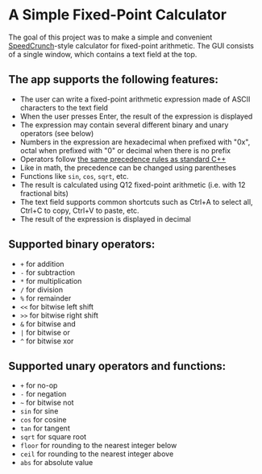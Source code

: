 # A Simple Fixed-Point Calculator

The goal of this project was to make a simple and convenient [SpeedCrunch](https://bitbucket.org/heldercorreia/speedcrunch/src/master/)-style calculator for fixed-point arithmetic. The GUI consists of a single window, which contains a text field at the top.

## The app supports the following features:
* The user can write a fixed-point arithmetic expression made of ASCII characters to the text field
* When the user presses Enter, the result of the expression is displayed
* The expression may contain several different binary and unary operators (see below)
* Numbers in the expression are hexadecimal when prefixed with "0x", octal when prefixed with "0" or decimal when there is no prefix
* Operators follow [the same precedence rules as standard C++](https://en.cppreference.com/w/cpp/language/operator_precedence)
* Like in math, the precedence can be changed using parentheses
* Functions like `sin`, `cos`, `sqrt`, etc. 
* The result is calculated using Q12 fixed-point arithmetic (i.e. with 12 fractional bits)
* The text field supports common shortcuts such as Ctrl+A to select all, Ctrl+C to copy, Ctrl+V to paste, etc.
* The result of the expression is displayed in decimal

## Supported binary operators:
* `+` for addition
* `-` for subtraction
* `*` for multiplication
* `/` for division
* `%` for remainder
* `<<` for bitwise left shift
* `>>` for bitwise right shift
* `&` for bitwise and
* `|` for bitwise or
* `^` for bitwise xor

## Supported unary operators and functions:
* `+` for no-op
* `-` for negation
* `~` for bitwise not
* `sin` for sine 
* `cos` for cosine 
* `tan` for tangent 
* `sqrt` for square root 
* `floor` for rounding to the nearest integer below 
* `ceil` for rounding to the nearest integer above 
* `abs` for absolute value 
